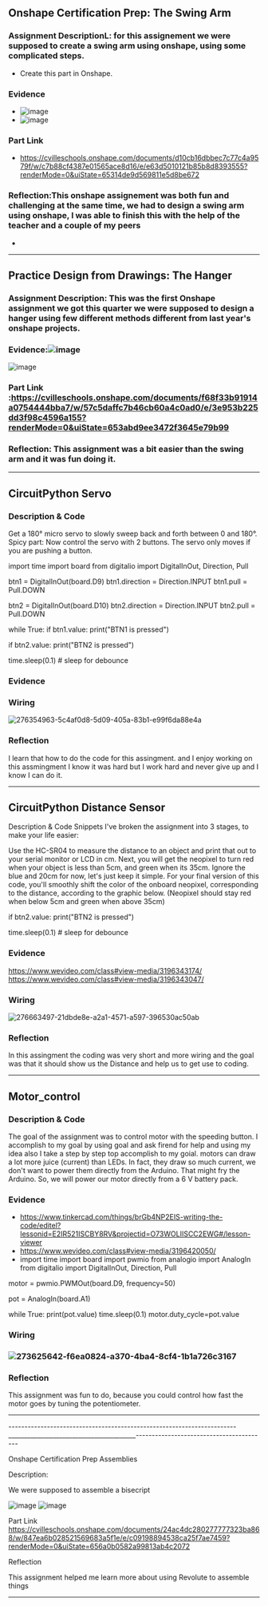 ## Onshape Certification Prep: The Swing Arm



### Assignment DescriptionL: for this assignement we were supposed to create a swing arm using onshape, using some complicated steps.

 * Create this part in Onshape. 


### Evidence

  * ![image](https://github.com/Mulamba53/engineering3/assets/143534921/3c5cf3cf-57e5-4b33-9885-96c37b7d0371)
  * ![image](https://github.com/Mulamba53/engineering3/assets/143534921/ac35dbff-f4e5-4cd4-9e83-2055dc6d4f74)



### Part Link 

  * https://cvilleschools.onshape.com/documents/d10cb16dbbec7c77c4a9579f/w/c7b88cf4387e01565ace8d16/e/e63d5010121b85b8d8393555?renderMode=0&uiState=65314de9d569811e5d8be672

### Reflection:This onshape assignement was both fun and challenging at the same time, we had to design a swing arm using onshape, I was able to finish this with the help of the teacher and a couple of my peers

  * 

----------------------------------------------------------------------------------------------------------------------------------------------------------------------------------------------------------------------------------------------------------------------------------------------------------------------------------------------------------------------------------------------------------------------------------------------------------------

 ## Practice Design from Drawings: The Hanger



### Assignment Description: This was the first Onshape assignment we got this quarter we were supposed to design a hanger using few different methods different from last year's onshape projects.


### Evidence:![image](https://github.com/Mulamba53/engineering3/assets/143534921/065b0c79-cec0-4d6c-8580-8593532ea353)

![image](https://github.com/Mulamba53/engineering3/assets/143534921/e3ceaa07-571c-4b92-832f-82f6ae0a9b75)



### Part Link :https://cvilleschools.onshape.com/documents/f68f33b91914a0754444bba7/w/57c5daffc7b46cb60a4c0ad0/e/3e953b225dd3f98c4596a155?renderMode=0&uiState=653abd9ee3472f3645e79b99


### Reflection: This assignment was a bit easier than the swing arm and it was fun doing it.

___________________________________________________________________________________________________________________________________________________________________________________________________________________________________________________________________________________________________________________________________

 ## CircuitPython Servo



### Description & Code 




Get a 180° micro servo to slowly sweep back and forth between 0 and 180°. Spicy part: Now control the servo with 2 buttons. The servo only moves if you are pushing a button.

import time import board from digitalio import DigitalInOut, Direction, Pull

btn1 = DigitalInOut(board.D9) btn1.direction = Direction.INPUT btn1.pull = Pull.DOWN

btn2 = DigitalInOut(board.D10) btn2.direction = Direction.INPUT btn2.pull = Pull.DOWN

while True: if btn1.value: print("BTN1 is pressed")

if  btn2.value:
    print("BTN2 is pressed")
   

time.sleep(0.1) # sleep for debounce


### Evidence

### Wiring

![276354963-5c4af0d8-5d09-405a-83b1-e99f6da88e4a](https://github.com/Mulamba53/engineering3/assets/143534921/e5199bf9-fcb1-4276-baa9-d9244aaa8caa)


### Reflection

I learn that how to do the code for this assingment. and I enjoy working on this assmingment I know it was hard but I work hard and never give up and I know I can do it.



______________________________________________________________________________________________________________________________________________________________________________________________________________________________________________________________________________________________________________________________

## CircuitPython Distance Sensor


Description & Code Snippets
I've broken the assignment into 3 stages, to make your life easier:

Use the HC-SR04 to measure the distance to an object and print that out to your serial monitor or LCD in cm. Next, you will get the neopixel to turn red when your object is less than 5cm, and green when its 35cm. Ignore the blue and 20cm for now, let's just keep it simple. For your final version of this code, you'll smoothly shift the color of the onboard neopixel, corresponding to the distance, according to the graphic below. (Neopixel should stay red when below 5cm and green when above 35cm)

if  btn2.value:
    print("BTN2 is pressed")
   

time.sleep(0.1) # sleep for debounce

### Evidence
https://www.wevideo.com/class#view-media/3196343174/
https://www.wevideo.com/class#view-media/3196343047/
### Wiring 
![276663497-21dbde8e-a2a1-4571-a597-396530ac50ab](https://github.com/Mulamba53/engineering3/assets/143534921/acd57cc8-bf1e-4a5a-a203-7e3ad7ad3b11)

### Reflection

In this assingment the coding was very short and more wiring and the goal was that it should show us the Distance and help us to get use to coding.
__________________________________________________________________________________________________________________________________________________________________________________________________________________________________________________________________________________________________________________________


## Motor_control


### Description & Code 

The goal of the assignment was to control motor with the speeding button.
I accomplish to my goal by using goal and ask firend for help and using my idea also I take a step by step top accomplish to my goial.
motors can draw a lot more juice (current) than LEDs. In fact, they draw so much current, we don't want to power them directly from the Arduino. That might fry the Arduino. So, we will power our motor directly from a 6 V battery pack.

### Evidence
*  https://www.tinkercad.com/things/brGb4NP2EIS-writing-the-code/editel?lessonid=E2IR521ISCBY8RV&projectid=O73WOLIISCC2EWG#/lesson-viewer
* https://www.wevideo.com/class#view-media/3196420050/
* import time
import board
import pwmio
from analogio import AnalogIn
from digitalio import DigitalInOut, Direction, Pull

motor = pwmio.PWMOut(board.D9, frequency=50)




pot = AnalogIn(board.A1)



while True:
  print(pot.value)
  time.sleep(0.1)
  motor.duty_cycle=pot.value

### Wiring

### ![273625642-f6ea0824-a370-4ba4-8cf4-1b1a726c3167](https://github.com/Mulamba53/engineering3/assets/143534921/30011917-a453-4931-a94b-37692f7d48b1)


### Reflection
This assignment was fun to do, because you could control how fast the motor goes by tuning the potentiometer.

_________________________________________________________________________________________________________________________________________________________________________________________________________________________________________________________________________________________________
-----------------------------------------------------------------------________________________________________-----------------------------------------

Onshape Certification Prep Assemblies

Description:

We were supposed to assemble a bisecript

![image](https://github.com/Mulamba53/engineering3/assets/143534921/fe5cfc25-9866-4993-bc03-2d0196baf91b)
![image](https://github.com/Mulamba53/engineering3/assets/143534921/152faa94-f17d-40c6-9eda-756e4e1f8d9b)

Part Link
https://cvilleschools.onshape.com/documents/24ac4dc280277777323ba868/w/847ea6b028521569683a5f1e/e/c09198894538ca25f7ae7459?renderMode=0&uiState=656a0b0582a99813ab4c2072

Reflection

This assignment helped me learn more about using Revolute to assemble things
__________________________________________________________________________________________________________________________________________________________________________________________________________________________________________________________________________________________________________________________________________________________________________________________________


